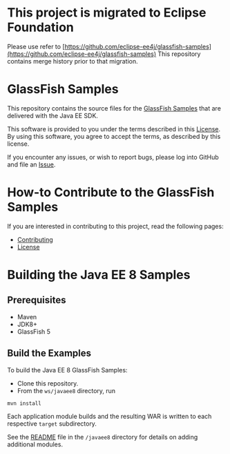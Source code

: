 # This project is migrated to Eclipse Foundation

Please use refer to [https://github.com/eclipse-ee4j/glassfish-samples](https://github.com/eclipse-ee4j/glassfish-samples)
This repository contains merge history prior to that migration.

# GlassFish Samples

This repository contains the source files for the
[GlassFish Samples](https://javaee.github.io/glassfish-samples) that are delivered with the 
Java EE SDK.

This software is provided to you under the terms described in
this [License](LICENSE). By using this software, you agree to accept
the terms, as described by this license.

If you encounter any issues, or wish to report bugs, please log into
GitHub and file an [Issue](https://github.com/javaee/glassfish-samples/issues).

# How-to Contribute to the GlassFish Samples

If you are interested in contributing to this project, read the following pages:

* [Contributing](CONTRIBUTING.md)
* [License](LICENSE)

# Building the Java EE 8 Samples

## Prerequisites

- Maven
- JDK8+
- GlassFish 5

## Build the Examples

To build the Java EE 8 GlassFish Samples:

* Clone this repository.
* From the `ws/javaee8` directory, run

```
mvn install
```

Each application module builds and the resulting WAR is written to each respective `target` subdirectory.

See the [README](ws/javaee8/README.md) file in the `/javaee8` directory for details on adding additional modules.
